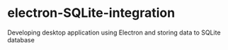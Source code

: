 # electron-SQLite-integration
Developing desktop application using Electron and storing data to SQLite database
